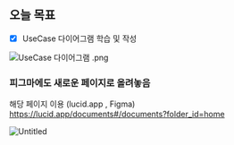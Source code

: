 ## 오늘 목표

- [x]  UseCase 다이어그램 학습 및 작성

![UseCase 다이어그램 .png](https://prod-files-secure.s3.us-west-2.amazonaws.com/c4bd7d25-b30b-4869-8c3d-f9a9fbcd5877/bb136659-d93e-4fcb-ac4d-6e95d00057b7/UseCase_%EB%8B%A4%EC%9D%B4%EC%96%B4%EA%B7%B8%EB%9E%A8_.png)

### 피그마에도 새로운 페이지로 올려놓음

해당 페이지 이용 (lucid.app , Figma) https://lucid.app/documents#/documents?folder_id=home

![Untitled](https://prod-files-secure.s3.us-west-2.amazonaws.com/c4bd7d25-b30b-4869-8c3d-f9a9fbcd5877/3fa6fc17-3c57-4244-8259-9f1577959e05/Untitled.png)